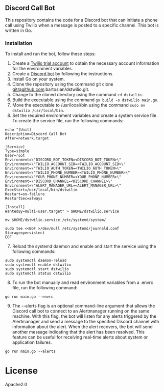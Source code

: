 ## Discord Call Bot
This repository contains the code for a Discord bot that can initiate a phone call using Twilio when a message is posted to a specific channel. This bot is written in Go.

### Installation

To install and run the bot, follow these steps:

1. Create a [Twilio trial account](https://www.twilio.com/docs/usage/tutorials/how-to-use-your-free-trial-account) to obtain the necessary account information for the environment variables.
2. Create a [Discord bot](https://discordpy.readthedocs.io/en/stable/discord.html) by following the instructions.
3. Install Go on your system.
4. Clone the repository using the command git clone git@github.com:bartosian/dstwilio.git.
5. Change to the cloned directory using the command ``cd dstwilio``.
6. Build the executable using the command ``go build -o dstwilio main.go``.
7. Move the executable to /usr/local/bin using the command ``sudo mv dstwilio /usr/local/bin``.
8. Set the required environment variables and create a system service file. To create the service file, run the following commands:

```shell
echo "[Unit]
Description=Discord Call Bot
After=network.target

[Service]
Type=simple
User=root
Environment=\"DISCORD_BOT_TOKEN=<DISCORD_BOT_TOKEN>\"
Environment=\"TWILIO_ACCOUNT_SID=<TWILIO_ACCOUNT_SID>\"
Environment=\"TWILIO_AUTH_TOKEN=<TWILIO_AUTH_TOKEN>\"
Environment=\"TWILIO_PHONE_NUMBER=<TWILIO_PHONE_NUMBER>\"
Environment=\"YOUR_PHONE_NUMBER=<YOUR_PHONE_NUMBER>\"
Environment=\"DISCORD_CHANNEL=<DISCORD_CHANNEL>\"
Environment=\"ALERT_MANAGER_URL=<ALERT_MANAGER_URL>\"
ExecStart=/usr/local/bin/dstwilio
Restart=on-failure
RestartSec=always

[Install]
WantedBy=multi-user.target" > $HOME/dstwilio.service

mv $HOME/dstwilio.service /etc/systemd/system/

sudo tee <<EOF >/dev/null /etc/systemd/journald.conf
Storage=persistent
EOF
```
7. Reload the systemd daemon and enable and start the service using the following commands:

```shell
sudo systemctl daemon-reload
sudo systemctl enable dstwilio
sudo systemctl start dstwilio
sudo systemctl status dstwilio
```

8. To run the bot manually and read environment variables from a .envrc file, run the following command:

```shell
go run main.go --envrc
```

9. The --alerts flag is an optional command-line argument that allows the Discord call bot to connect to an Alertmanager running on the same machine. With this flag, the bot will listen for any alerts triggered by the Alertmanager and send a message to the specified Discord channel with information about the alert. When the alert recovers, the bot will send another message indicating that the alert has been resolved. This feature can be useful for receiving real-time alerts about system or application failures.

```shell
go run main.go --alerts
```

# License

Apache2.0